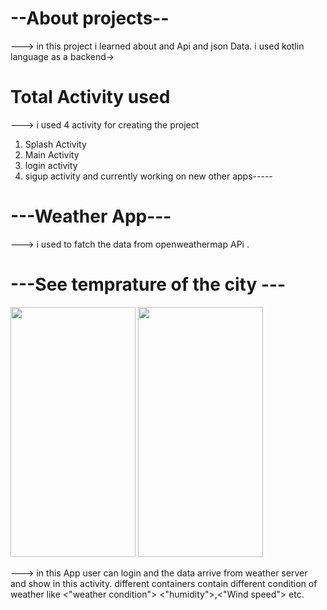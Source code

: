 # --About projects--
---> in this project i learned about and  Api and json Data. i used kotlin language as a backend->
# Total Activity used
 ---> i used 4 activity for creating the project 
 1) Splash Activity
 2) Main Activity
 3) login activity
 4) sigup activity
   and currently working on new other apps-----

 # ---Weather App---
 ---> i used to fatch the data from openweathermap APi .
 

# ---See temprature of the city ---
<img src="https://github.com/jatinJK007/Weather_APP/assets/147340304/4fd1b169-72a7-4278-86de-1e35186e5973"  width="200" height="400" />

<img src="https://github.com/jatinJK007/Weather_APP/assets/147340304/a2b21125-5940-4cfe-90ab-fb7d857098fc"   width="200" height="400" />


---> in this App user can login and the data arrive from weather server and show in this activity. different containers contain different condition of weather like <"weather condition"> <"humidity">,<"Wind speed"> etc.


